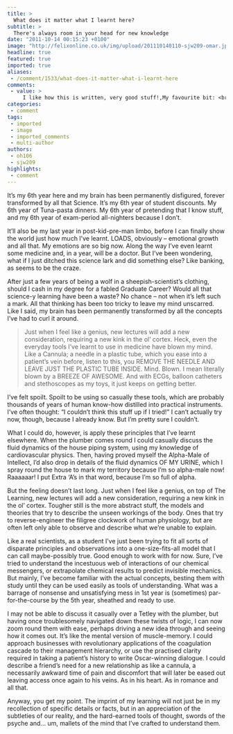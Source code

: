 ```yaml
---
title: >
  What does it matter what I learnt here?
subtitle: >
  There's always room in your head for new knowledge
date: "2011-10-14 00:15:23 +0100"
image: "http://felixonline.co.uk/img/upload/201110140110-sjw209-omar.jpg"
headline: true
featured: true
imported: true
aliases:
 - /comment/1533/what-does-it-matter-what-i-learnt-here
comments:
 - value: >
     I like how this is written, very good stuff!,My favourite bit: <br>"Then, having proved myself the Alpha-Male of Intellect, I’d also drop in details of the fluid dynamics OF MY URINE, which I spray round the house to mark my territory because I’m so alpha-male now! Raaaaaar! I put Extra ‘A’s in that word, because I’m so full of alpha." <br> <br>A very good read. :),As always, your article is hilarious! ,Loved this! And just as Khayam said! LOL at the cannula!,The problem nowadays is that there is too much new knowledge about. Unlike the polymaths of old, we acquire it superficially without any deeper understanding, whilst outrightly ignoring allied fields. We've become narrow-disciplined, and with no-one to oversee this multifaceted advancement of raw knowledge, academics the world over continue to pursue it disparately like headless chickens, with no real purpose in mind. But yes, what the study of time-tested vocational disciplines like medicine, or engineering, does successfully impart on us is a rather l
categories:
 - comment
tags:
 - imported
 - image
 - imported_comments
 - multi-author
authors:
 - oh106
 - sjw209
highlights:
 - comment
---
```


It’s my 6th year here and my brain has been permanently disfigured, forever transformed by all that Science. It’s my 6th year of student discounts. My 6th year of Tuna-pasta dinners. My 6th year of pretending that I know stuff, and my 6th year of exam-period all-nighters because I don’t.

It’ll also be my last year in post-kid-pre-man limbo, before I can finally show the world just how much I’ve learnt. LOADS, obviously – emotional growth and all that. My emotions are so big now. Along the way I’ve even learnt some medicine and, in a year, will be a doctor. But I’ve been wondering, what if I just ditched this science lark and did something else? Like banking, as seems to be the craze.

After just a few years of being a wolf in a sheepish-scientist’s clothing, should I cash in my degree for a fabled Graduate Career? Would all that science-y learning have been a waste? No chance – not when it’s left such a mark. All that thinking has been too tricky to leave my mind unscarred. Like I said, my brain has been permanently transformed by all the concepts I’ve had to curl it around.
> Just when I feel like a genius, new lectures will add a new consideration, requiring a new kink in the ol’ cortex.
Heck, even the everyday tools I’ve learnt to use in medicine have blown my mind. Like a Cannula; a needle in a plastic tube, which you ease into a patient’s vein before, listen to this, you REMOVE THE NEEDLE AND LEAVE JUST THE PLASTIC TUBE INSIDE. Mind. Blown. I mean literally blown by a BREEZE OF AWESOME. And with ECGs, balloon catheters and stethoscopes as my toys, it just keeps on getting better.

I’ve felt spoilt. Spoilt to be using so casually these tools, which are probably thousands of years of human know-how distilled into practical instruments. I’ve often thought: “I couldn’t think this stuff up if I tried!” I can’t actually try now, though, because I already know. But I’m pretty sure I couldn’t.

What I could do, however, is apply these principles that I’ve learnt elsewhere. When the plumber comes round I could casually discuss the fluid dynamics of the house piping system, using my knowledge of cardiovascular physics. Then, having proved myself the Alpha-Male of Intellect, I’d also drop in details of the fluid dynamics OF MY URINE, which I spray round the house to mark my territory because I’m so alpha-male now! Raaaaaar! I put Extra ‘A’s in that word, because I’m so full of alpha.

But the feeling doesn’t last long. Just when I feel like a genius, on top of The Learning, new lectures will add a new consideration, requiring a new kink in the ol’ cortex. Tougher still is the more abstract stuff, the models and theories that try to describe the unseen workings of the body. Ones that try to reverse-engineer the filigree clockwork of human physiology, but are often left only able to observe and describe what we’re unable to explain.

Like a real scientists, as a student I’ve just been trying to fit all sorts of disparate principles and observations into a one-size-fits-all model that I can call maybe-possibly true. Good enough to work with for now. Sure, I’ve tried to understand the incestuous web of interactions of our chemical messengers, or extrapolate chemical results to predict invisible mechanics. But mainly, I’ve become familiar with the actual concepts, besting them with study until they can be used easily as tools of understanding. What was a barrage of nonsense and unsatisfying mess in 1st year is (sometimes) par-for-the-course by the 5th year, sheathed and ready to use.

I may not be able to discuss it casually over a Tetley with the plumber, but having once troublesomely navigated down these twists of logic, I can now zoom round them with ease, perhaps driving a new idea through and seeing how it comes out. It’s like the mental version of muscle-memory. I could approach businesses with revolutionary applications of the coagulation cascade to their management hierarchy, or use the practised clarity required in taking a patient’s history to write Oscar-winning dialogue. I could describe a friend’s need for a new relationship as like a cannula, a necessarily awkward time of pain and discomfort that will later be eased out leaving access once again to his veins. As in his heart. As in romance and all that.

Anyway, you get my point. The imprint of my learning will not just be in my recollection of specific details or facts, but in an appreciation of the subtleties of our reality, and the hard-earned tools of thought, swords of the psyche and… um, mallets of the mind that I’ve crafted to understand them.
